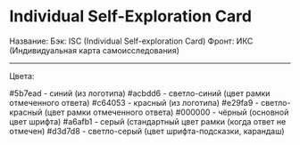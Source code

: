 # Individual Self-Exploration Card


Название:
Бэк: ISC (Individual Self-exploration Card)
Фронт: ИКС (Индивидуальная карта самоисследования)

__________________

Цвета:

#5b7ead - синий (из логотипа)
#acbdd6 - светло-синий (цвет рамки отмеченного ответа)
#c64053 - красный (из логотипа)
#e29fa9 - светло-красный (цвет рамки отмеченного ответа)
#000000 - чёрный (основной цвет шрифта)
#a6afb1 - серый  (стандартный цвет рамки (когда ответ не отмечен)
#d3d7d8 - светло-серый (цвет шрифта-подсказки, карандаш) 
